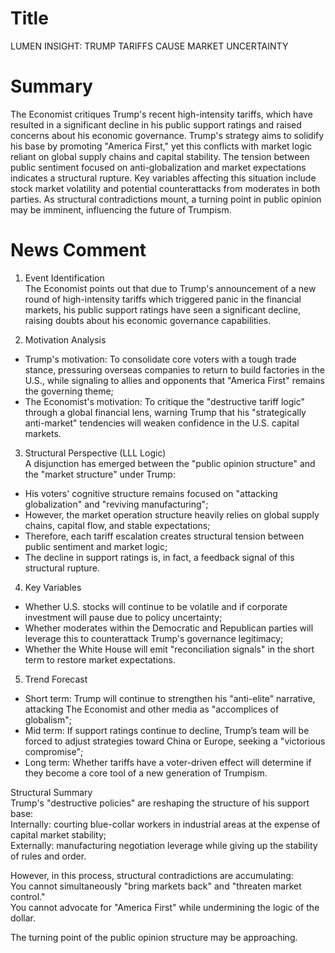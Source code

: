# Title
LUMEN INSIGHT: TRUMP TARIFFS CAUSE MARKET UNCERTAINTY

# Summary
The Economist critiques Trump's recent high-intensity tariffs, which have resulted in a significant decline in his public support ratings and raised concerns about his economic governance. Trump's strategy aims to solidify his base by promoting "America First," yet this conflicts with market logic reliant on global supply chains and capital stability. The tension between public sentiment focused on anti-globalization and market expectations indicates a structural rupture. Key variables affecting this situation include stock market volatility and potential counterattacks from moderates in both parties. As structural contradictions mount, a turning point in public opinion may be imminent, influencing the future of Trumpism.

# News Comment
1. Event Identification  
The Economist points out that due to Trump's announcement of a new round of high-intensity tariffs which triggered panic in the financial markets, his public support ratings have seen a significant decline, raising doubts about his economic governance capabilities.

2. Motivation Analysis  
- Trump's motivation: To consolidate core voters with a tough trade stance, pressuring overseas companies to return to build factories in the U.S., while signaling to allies and opponents that "America First" remains the governing theme;  
- The Economist's motivation: To critique the "destructive tariff logic" through a global financial lens, warning Trump that his "strategically anti-market" tendencies will weaken confidence in the U.S. capital markets.

3. Structural Perspective (LLL Logic)  
A disjunction has emerged between the "public opinion structure" and the "market structure" under Trump:  
- His voters' cognitive structure remains focused on "attacking globalization" and "reviving manufacturing";  
- However, the market operation structure heavily relies on global supply chains, capital flow, and stable expectations;  
- Therefore, each tariff escalation creates structural tension between public sentiment and market logic;  
- The decline in support ratings is, in fact, a feedback signal of this structural rupture.

4. Key Variables  
- Whether U.S. stocks will continue to be volatile and if corporate investment will pause due to policy uncertainty;  
- Whether moderates within the Democratic and Republican parties will leverage this to counterattack Trump's governance legitimacy;  
- Whether the White House will emit "reconciliation signals" in the short term to restore market expectations.

5. Trend Forecast  
- Short term: Trump will continue to strengthen his "anti-elite" narrative, attacking The Economist and other media as "accomplices of globalism";  
- Mid term: If support ratings continue to decline, Trump’s team will be forced to adjust strategies toward China or Europe, seeking a "victorious compromise";  
- Long term: Whether tariffs have a voter-driven effect will determine if they become a core tool of a new generation of Trumpism.

Structural Summary  
Trump's "destructive policies" are reshaping the structure of his support base:  
Internally: courting blue-collar workers in industrial areas at the expense of capital market stability;  
Externally: manufacturing negotiation leverage while giving up the stability of rules and order.

However, in this process, structural contradictions are accumulating:  
You cannot simultaneously "bring markets back" and "threaten market control."  
You cannot advocate for "America First" while undermining the logic of the dollar.

The turning point of the public opinion structure may be approaching.
